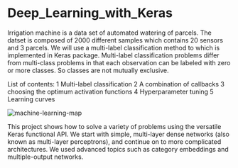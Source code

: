 
# Deep_Learning_with_Keras
Irrigation machine is a data set of automated watering of parcels. The datset is composed of 2000 different samples which contains 20 sensors and 3 parcels. We will use a multi-label classification method to which is implemented in Keras package. 
Multi-label classification problems differ from multi-class problems in that each observation can be labeled with zero or more classes. So classes are not mutually exclusive.

List of contents:
1  Multi-label classification
2  A combination of callbacks
3  choosing the optimum activation functions
4  Hyperparameter tuning
5  Learning curves


![machine-learning-map](https://user-images.githubusercontent.com/52033681/79115954-81cd6500-7d87-11ea-9470-e0b930cbe7a8.png)

This project shows how to solve a variety of problems using the versatile Keras functional API. We start with simple, multi-layer dense networks (also known as multi-layer perceptrons), and continue on to more complicated architectures.  We used advanced topics such as category embeddings and multiple-output networks.
